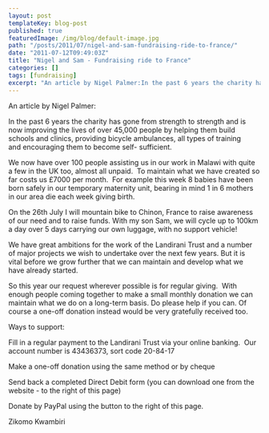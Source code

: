 ```yaml
---
layout: post
templateKey: blog-post
published: true
featuredImage: /img/blog/default-image.jpg
path: "/posts/2011/07/nigel-and-sam-fundraising-ride-to-france/"
date: "2011-07-12T09:49:03Z"
title: "Nigel and Sam - Fundraising ride to France"
categories: []
tags: [fundraising]
excerpt: "An article by Nigel Palmer:In the past 6 years the charity has gone from strength to strength and i..."
---
```


An article by Nigel Palmer:

In the past 6 years the charity has gone from strength to strength and is now improving the lives of over 45,000 people by helping them build schools and clinics, providing bicycle ambulances, all types of training and encouraging them to become self- sufficient. 

We now have over 100 people assisting us in our work in Malawi with quite a few in the UK too, almost all unpaid.  To maintain what we have created so far costs us £7000 per month.  For example this week 8 babies have been born safely in our temporary maternity unit, bearing in mind 1 in 6 mothers in our area die each week giving birth. 

On the 26th July I will mountain bike to Chinon, France to raise awareness of our need and to raise funds. With my son Sam, we will cycle up to 100km a day over 5 days carrying our own luggage, with no support vehicle!  

We have great ambitions for the work of the Landirani Trust and a number of major projects we wish to undertake over the next few years. But it is vital before we grow further that we can maintain and develop what we have already started.  

So this year our request wherever possible is for regular giving.  With enough people coming together to make a small monthly donation we can maintain what we do on a long-term basis. Do please help if you can. Of course a one-off donation instead would be very gratefully received too.  

Ways to support: 

Fill in a regular payment to the Landirani Trust via your online banking.  Our account number is 43436373, sort code 20-84-17 

Make a one-off donation using the same method or by cheque 

Send back a completed Direct Debit form (you can download one from the website - to the right of this page) 

Donate by PayPal using the button to the right of this page.

Zikomo Kwambiri

<div>
</div>